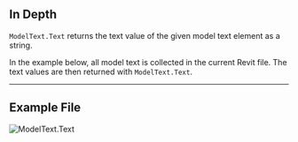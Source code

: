 ## In Depth
`ModelText.Text` returns the text value of the given model text element as a string.

In the example below, all model text is collected in the current Revit file. The text values are then returned with `ModelText.Text`.
___
## Example File

![ModelText.Text](./Revit.Elements.ModelText.Text_img.jpg)
